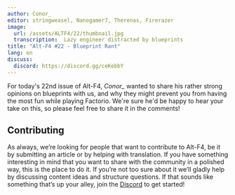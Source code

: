```yaml
---
author: Conor_
editor: stringweasel, Nanogamer7, Therenas, Firerazer
image: 
  url: /assets/ALTF4/22/thumbnail.jpg
  transcription:  Lazy engineer distracted by blueprints
title: "Alt-F4 #22 - Blueprint Rant"
lang: en
discuss:
  discord: https://discord.gg/ceKebbY
---
```


For today's 22nd issue of Alt-F4, *Conor_* wanted to share his rather strong opinions on blueprints with us, and why they might prevent you from having the most fun while playing Factorio. We're sure he'd be happy to hear your take on this, so please feel free to share it in the comments!

## Contributing

As always, we’re looking for people that want to contribute to Alt-F4, be it by submitting an article or by helping with translation. If you have something interesting in mind that you want to share with the community in a polished way, this is the place to do it. If you’re not too sure about it we’ll gladly help by discussing content ideas and structure questions. If that sounds like something that’s up your alley, join the [Discord](https://discord.gg/nxnCFkb) to get started!
